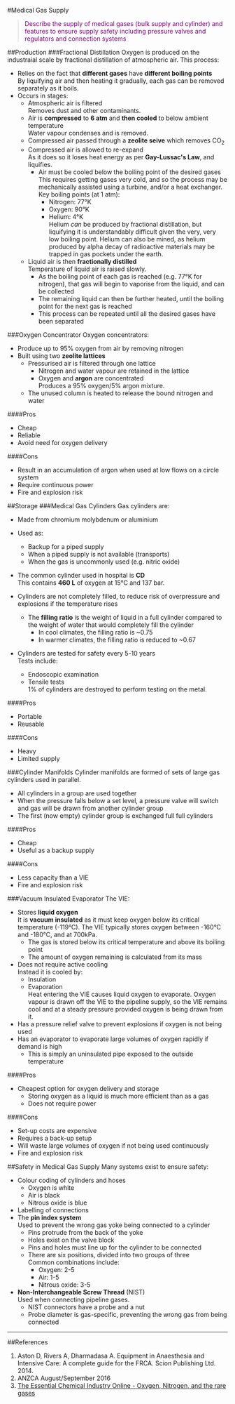 #Medical Gas Supply

> <p style="color:purple";>Describe the supply of medical gases (bulk supply and cylinder) and features to ensure supply safety including pressure valves and regulators and connection systems</p>

##Production
###Fractional Distillation
Oxygen is produced on the industraial scale by fractional distillation of atmospheric air. This process:
* Relies on the fact that **different gases** have **different boiling points**  
By liquifying air and then heating it gradually, each gas can be removed separately as it boils.
* Occurs in stages:    
    * Atmospheric air  is filtered  
    Removes dust and other contaminants.
    * Air is **compressed** to **6 atm** and **then cooled** to below ambient temperature  
    Water vapour condenses and is removed.
    * Compressed air passed through a **zeolite seive** which removes CO<sub>2</sub>
    * Compressed air is allowed to re-expand  
    As it does so it loses heat energy as per **Gay-Lussac's Law**, and liquifies.
        * Air must be cooled below the boiling point of the desired gases  
        This requires getting gases very cold, and so the process may be mechanically assisted using a turbine, and/or a heat exchanger. Key boiling points (at 1 atm):
            * Nitrogen: 77°K
            * Oxygen:  90°K
            * Helium: 4°K  
            Helium *can* be produced by fractional distillation, but liquifying it is understandably difficult given the very, very low boiling point. Helium can also be mined, as helium produced by alpha decay of radioactive materials may be trapped in gas pockets under the earth.
    * Liquid air is then **fractionally distilled**  
    Temperature of liquid air is raised slowly.
        * As the boiling point of each gas is reached (e.g. 77°K for nitrogen), that gas will begin to vaporise from the liquid, and can be collected
        * The remaining liquid can then be further heated, until the boiling point for the next gas is reached
        * This process can be repeated until all the desired gases have been separated
    
###Oxygen Concentrator
Oxygen concentrators:
* Produce up to 95% oxygen from air by removing nitrogen
* Built using two **zeolite lattices**
    * Pressurised air is filtered through one lattice
        * Nitrogen and water vapour are retained in the lattice
        * Oxygen and **argon** are concentrated  
        Produces a 95% oxygen/5% argon mixture.
    * The unused column is heated to release the bound nitrogen and water

####Pros
* Cheap
* Reliable
* Avoid need for oxygen delivery

####Cons
* Result in an accumulation of argon when used at low flows on a circle system
* Require continuous power
* Fire and explosion risk

##Storage
###Medical Gas Cylinders
Gas cylinders are:
* Made from chromium molybdenum or aluminium
* Used as:
    * Backup for a piped supply
    * When a piped supply is not available (transports)
    * When the gas is uncommonly used (e.g. nitric oxide)


* The common cylinder used in hospital is **CD**  
This contains **460 L** of oxygen at 15°C and 137 bar.


* Cylinders are not completely filled, to reduce risk of overpressure and explosions if the temperature rises
    * The **filling ratio** is the weight of liquid in a full cylinder compared to the weight of water that would completely fill the cylinder
        * In cool climates, the filling ratio is ~0.75
        * In warmer climates, the filling ratio is reduced to ~0.67
* Cylinders are tested for safety every 5-10 years  
Tests include:
    * Endoscopic examination
    * Tensile tests  
    1% of cylinders are destroyed to perform testing on the metal.


####Pros
* Portable
* Reusable

####Cons
* Heavy
* Limited supply

###Cylinder Manifolds
Cylinder manifolds are formed of sets of large gas cylinders used in parallel.
* All cylinders in a group are used together
* When the pressure falls below a set level, a pressure valve will switch and gas will be drawn from another cylinder group
* The first (now empty) cylinder group is exchanged full full cylinders

####Pros
* Cheap
* Useful as a backup supply

####Cons
* Less capacity than a VIE
* Fire and explosion risk

###Vacuum Insulated Evaporator
The VIE:
* Stores **liquid oxygen**  
It is **vacuum insulated** as it must keep oxygen below its critical temperature (-119°C). The VIE typically stores oxygen between -160°C and -180°C, and at 700kPa.
    * The gas is stored below its critical temperature and above its boiling point
    * The amount of oxygen remaining is calculated from its mass
* Does not require active cooling  
Instead it is cooled by:
    * Insulation
    * Evaporation  
    Heat entering the VIE causes liquid oxygen to evaporate. Oxygen vapour is drawn off the VIE to the pipeline supply, so the VIE remains cool and at a steady pressure provided oxygen is being drawn from it.
* Has a pressure relief valve to prevent explosions if oxygen is not being used
* Has an evaporator to evaporate large volumes of oxygen rapidly if demand is high
    * This is simply an uninsulated pipe exposed to the outside temperature


####Pros
* Cheapest option for oxygen delivery and storage
    * Storing oxygen as a liquid is much more efficient than as a gas
    * Does not require power

####Cons
* Set-up costs are expensive
* Requires a back-up setup
* Will waste large volumes of oxygen if not being used continuously
* Fire and explosion risk

##Safety in Medical Gas Supply
Many systems exist to ensure safety:
* Colour coding of cylinders and hoses
    * Oxygen is white
    * Air is black
    * Nitrous oxide is blue
* Labelling of connections
* The **pin index system**  
Used to prevent the wrong gas yoke being connected to a cylinder
    * Pins protrude from the back of the yoke
    * Holes exist on the valve block
    * Pins and holes must line up for the cylinder to be connected
    * There are six positions, divided into two groups of three  
    Common combinations include:
        * Oxygen: 2-5
        * Air: 1-5
        * Nitrous oxide: 3-5
* **Non-Interchangeable Screw Thread** (NIST)  
Used when connecting pipeline gases.
    * NIST connectors have a probe and a nut
    * Probe diameter is gas-specific, preventing the wrong gas from being connected


---
##References
1. Aston D, Rivers A, Dharmadasa A. Equipment in Anaesthesia and Intensive Care: A complete guide for the FRCA. Scion Publishing Ltd. 2014.
2. ANZCA August/September 2016
3. [The Essential Chemical Industry Online - Oxygen, Nitrogen, and the rare gases](http://www.essentialchemicalindustry.org/chemicals/oxygen.html)